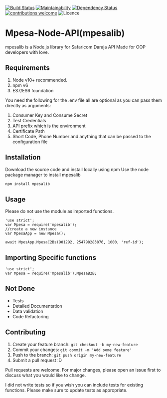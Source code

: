 [![Build Status](https://travis-ci.org/matrixjnr/mpesa-node-api.svg?branch=master)](https://travis-ci.org/matrixjnr/mpesa-node-api)
[![Maintainability](https://api.codeclimate.com/v1/badges/d8ac8839553e770816e5/maintainability)](https://codeclimate.com/github/matrixjnr/mpesa-node-api/maintainability)
[![Dependency Status](https://david-dm.org/matrixjnr/mpesa-node-api.svg)](https://david-dm.org/matrixjnr/mpesa-node-api)
[![contributions welcome](https://img.shields.io/badge/contributions-welcome-brightgreen.svg?style=flat)](https://github.com/matrixjnr/mpesa-node-api/issues)
![Licence](https://img.shields.io/github/license/matrixjnr/mpesa-node-api.svg)

# Mpesa-Node-API(mpesalib)

mpesalib is a Node.js library for Safaricom Daraja API
Made for OOP developers with love.

## Requirements

1. Node v10+ recommended.
2. npm v6
3. ES7/ES6 foundation

You need the following for the .env file all are optional as you can pass them directly as arguments:
1. Consumer Key and Consume Secret
2. Test Credentials
3. API prefix which is the environment
4. Certificate Path
5. Short Code, Phone Number and anything that can be passed to the configuration file

## Installation

Download the source code and install locally using npm
Use the node package manager to install mpesalib

```bash
npm install mpesalib
```

## Usage
Please do not use the module as imported functions.

```node
'use strict';
var Mpesa = require('mpesalib');
//create a new instance
var MpesaApp = new Mpesa();

await MpesApp.MpesaC2Bs(901292, 254798283876, 1000, 'ref-id');

```

## Importing Specific functions

```node
'use strict';
var Mpesa = require('mpesalib').MpesaB2B;
```

## Not Done

-  Tests
-  Detailed Documentation
-  Data validation
-  Code Refactoring

## Contributing
1. Create your feature branch: `git checkout -b my-new-feature`
2. Commit your changes: `git commit -m 'Add some feature'`
3. Push to the branch: `git push origin my-new-feature`
4. Submit a pull request :D

Pull requests are welcome. For major changes, please open an issue first to discuss what you would like to change.

I did not write tests so if you wish you can include tests for existing functions.
Please make sure to update tests as appropriate.
